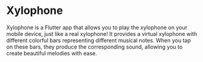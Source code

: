# Xylophone
Xylophone is a Flutter app that allows you to play the xylophone on your mobile device, just like a real xylophone! It provides a virtual xylophone with different colorful bars representing different musical notes. When you tap on these bars, they produce the corresponding sound, allowing you to create beautiful melodies with ease.
